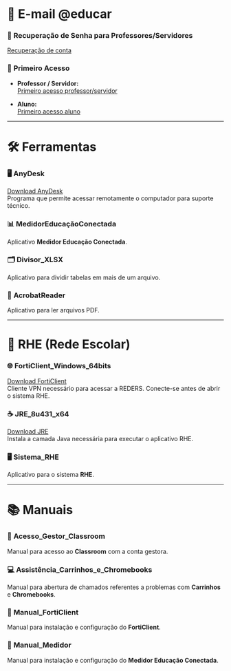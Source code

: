 # 📧 **E-mail @educar**

### 🔑 **Recuperação de Senha para Professores/Servidores**
[Recuperação de conta](https://recuperador-de-conta-rs.vercel.app/)

### 🚀 **Primeiro Acesso**

- **Professor / Servidor:**  
  [Primeiro acesso professor/servidor](http://tuaescola.rs.gov.br/primeiro-acesso-professo)

- **Aluno:**  
  [Primeiro acesso aluno](http://tuaescola.rs.gov.br/primeiro-acesso-estudante)

---

# 🛠 **Ferramentas**

### 🖥 **AnyDesk**  
[Download AnyDesk](https://anydesk.com/pt/downloads/windows)  
Programa que permite acessar remotamente o computador para suporte técnico.

### 📊 **MedidorEducaçãoConectada**  
Aplicativo **Medidor Educação Conectada**.

### 🗂 **Divisor_XLSX**  
Aplicativo para dividir tabelas em mais de um arquivo.

### 📑 **AcrobatReader**  
Aplicativo para ler arquivos PDF.

---

# 🔐 **RHE (Rede Escolar)**

### 🌐 **FortiClient_Windows_64bits**  
[Download FortiClient](#)  
Cliente VPN necessário para acessar a REDERS. Conecte-se antes de abrir o sistema RHE.

### ☕ **JRE_8u431_x64**  
[Download JRE](#)  
Instala a camada Java necessária para executar o aplicativo RHE.

### 🖥 **Sistema_RHE**  
Aplicativo para o sistema **RHE**.

---

# 📚 **Manuais**

### 🏫 **Acesso_Gestor_Classroom**  
Manual para acesso ao **Classroom** com a conta gestora.

### 💻 **Assistência_Carrinhos_e_Chromebooks**  
Manual para abertura de chamados referentes a problemas com **Carrinhos** e **Chromebooks**.

### 📝 **Manual_FortiClient**  
Manual para instalação e configuração do **FortiClient**.

### 📱 **Manual_Medidor**  
Manual para instalação e configuração do **Medidor Educação Conectada**.
